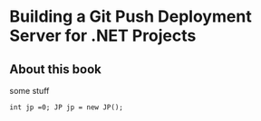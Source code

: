 <link href="https://raw.github.com/jptoto/gitdeploymentbook/master/style.css" rel="stylesheet"></link>

# Building a Git Push Deployment Server for .NET Projects

## About this book
some stuff

`int jp =0; JP jp = new JP();`